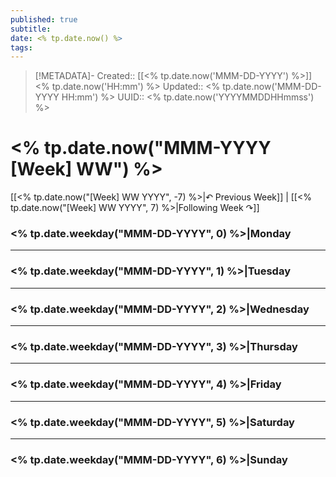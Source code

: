 ```yaml
---
published: true
subtitle: 
date: <% tp.date.now() %>
tags: 
---
```


> [!METADATA]-
> Created:: [[<% tp.date.now('MMM-DD-YYYY') %>]] <% tp.date.now('HH:mm') %>
> Updated:: <% tp.date.now('MMM-DD-YYYY HH:mm') %>
> UUID:: <% tp.date.now('YYYYMMDDHHmmss') %>

# <% tp.date.now("MMM-YYYY [Week] WW") %>

[[<% tp.date.now("[Week] WW YYYY", -7) %>|↶ Previous Week]] | [[<% tp.date.now("[Week] WW YYYY", 7) %>|Following Week ↷]]

### <% tp.date.weekday("MMM-DD-YYYY", 0) %>|Monday


---
### <% tp.date.weekday("MMM-DD-YYYY", 1) %>|Tuesday


---
### <% tp.date.weekday("MMM-DD-YYYY", 2) %>|Wednesday


---
### <% tp.date.weekday("MMM-DD-YYYY", 3) %>|Thursday


---
### <% tp.date.weekday("MMM-DD-YYYY", 4) %>|Friday


---
### <% tp.date.weekday("MMM-DD-YYYY", 5) %>|Saturday


---
### <% tp.date.weekday("MMM-DD-YYYY", 6) %>|Sunday

